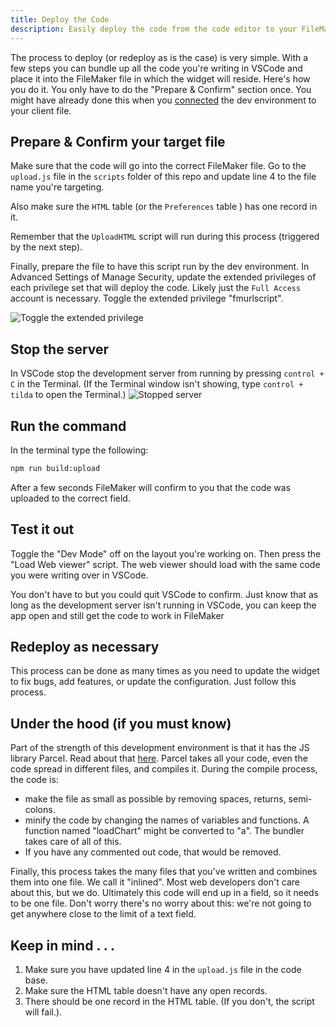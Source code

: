 ```yaml
---
title: Deploy the Code
description: Easily deploy the code from the code editor to your FileMaker file.
---
```


The process to deploy (or redeploy as is the case) is very simple. With a few steps you can bundle up all the code you're writing in VSCode and place it into the FileMaker file in which the widget will reside. Here's how you do it.
You only have to do the "Prepare & Confirm" section once. You might have already done this when you [connected](/docs/connecting-to-fm) the dev environment to your client file.

## Prepare & Confirm your target file

Make sure that the code will go into the correct FileMaker file. Go to the `upload.js` file in the `scripts` folder of this repo and update line 4 to the file name you're targeting.

Also make sure the `HTML` table (or the `Preferences` table ) has one record in it.

Remember that the `UploadHTML` script will run during this process (triggered by the next step).

Finally, prepare the file to have this script run by the dev environment. In Advanced Settings of Manage Security, update the extended privileges of each privilege set that will deploy the code. Likely just the `Full Access` account is necessary.
Toggle the extended privilege "fmurlscript".

![Toggle the extended privilege](https://im-js-in-fm-images.s3.amazonaws.com/fmurlscript.png)

## Stop the server

In VSCode stop the development server from running by pressing `control + C` in the Terminal. (If the Terminal window isn't showing, type `control + tilda` to open the Terminal.)
![Stopped server](https://im-js-in-fm-images.s3.amazonaws.com/stoppedServer.png)

## Run the command

In the terminal type the following:

```bash
npm run build:upload
```

After a few seconds FileMaker will confirm to you that the code was uploaded to the correct field.

## Test it out

Toggle the "Dev Mode" off on the layout you're working on. Then press the "Load Web viewer" script. The web viewer should load with the same code you were writing over in VSCode.

You don't have to but you could quit VSCode to confirm. Just know that as long as the development server isn't running in VSCode, you can keep the app open and still get the code to work in FileMaker

## Redeploy as necessary

This process can be done as many times as you need to update the widget to fix bugs, add features, or update the configuration. Just follow this process.

## Under the hood (if you must know)

Part of the strength of this development environment is that it has the JS library Parcel. Read about that [here](/docs/under-the-hood#Parcel).
Parcel takes all your code, even the code spread in different files, and compiles it. During the compile process, the code is:

- make the file as small as possible by removing spaces, returns, semi-colons.
- minify the code by changing the names of variables and functions. A function named "loadChart" might be converted to "a". The bundler takes care of all of this.
- If you have any commented out code, that would be removed.

Finally, this process takes the many files that you've written and combines them into one file. We call it "inlined".
Most web developers don't care about this, but we do. Ultimately this code will end up in a field, so it needs to be one file. Don't worry there's no worry about this: we're not going to get anywhere close to the limit of a text field.

## Keep in mind . . .

1. Make sure you have updated line 4 in the `upload.js` file in the code base.
2. Make sure the HTML table doesn't have any open records.
3. There should be one record in the HTML table. (If you don't, the script will fail.).
